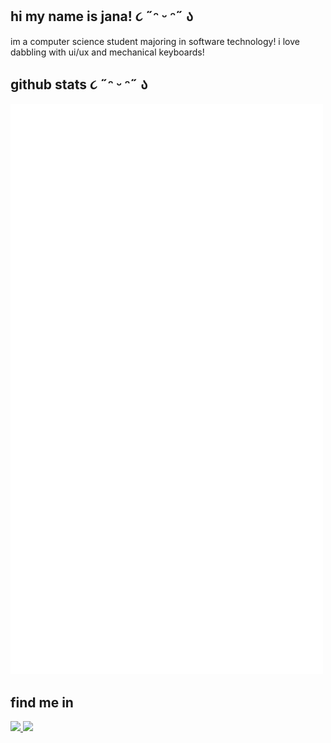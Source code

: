 ## hi my name is jana!  ૮ ˶ᵔ ᵕ ᵔ˶ ა

im a computer science student majoring in software technology! i love dabbling with ui/ux and mechanical keyboards!

## github stats ૮ ˶ᵔ ᵕ ᵔ˶ ა
<img src="/github-metrics.svg" alt="Metrics" width="500"></p>

## find me in
<span>
  <a href="https://www.instagram.com/_bantolinojana/">
    <img src="https://img.shields.io/badge/Instagram-E4405F?style=for-the-badge&logo=instagram&logoColor=white"/>
  </a>
  <a href="https://www.linkedin.com/in/jana-marie-bantolino-82702427b/">
    <img  src="https://img.shields.io/badge/LinkedIn-0077B5?style=for-the-badge&logo=linkedin&logoColor=white"/>
  </a>
</span>
